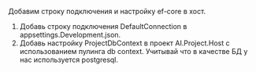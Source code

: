 ﻿Добавим строку подключения и настройку ef-core в хост.
1. Добавь строку подключения DefaultConnection в appsettings.Development.json.
2. Добавь настройку ProjectDbContext в проект AI.Project.Host с использованием пулинга db context. Учитывай что в качестве БД у нас используется postgresql.

